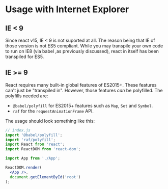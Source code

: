 # Usage with Internet Explorer

## IE < 9

Since react v15, IE < 9 is not suported at all. The reason being that IE of those version is not ES5 compliant. While you may transpile your own code to run on IE8 (via babel ,as previously discussed), react in itself has been transpiled for ES5.

## IE >= 9

React requires many built-in global features of ES2015+. These features can't just be "transpiled in". However, those features _can_ be polyfilled.
The polyfills needed are:

- `@babel/polyfill` for ES2015+ features such as `Map`, `Set` and `Symbol`.
- `raf` for the `requestAnimationFrame` API.

The usage should look something like this:

```jsx
// index.js
import '@babel/polyfill';
import 'raf/polyfill';
import React from 'react';
import ReactDOM from 'react-dom';

import App from './App';

ReactDOM.render(
  <App />,
  document.getElementById('root')
);
```
